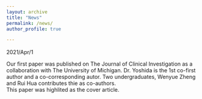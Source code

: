 ```yaml
---
layout: archive
title: "News"
permalink: /news/
author_profile: true

---
```


<head>
    <meta charset="UTF-8">
    <title>文本折叠测试</title>
    <style>
        .a-text { font-size: 20px;color: #b30000;cursor: pointer;}
        .a-text:hover { color: red;}
        .p1 {font-size: 16px;color: #0a001f; }
        .p2 { font-size: 16px; color: #0a001f;display: none;  }
    </style>
</head>
<body>
<p class="p1">
    <p>2021/Apr/1</p>
    Our first paper was published on The Journal of Clinical Investigation as a collaboration with The University of Michigan. Dr. Yoshida is the 1st co-first author and a co-corresponding autor. Two undergraduates, Wenyue Zheng and Rui Hua contributes thie as co-authors.<br>
    This paper was highlited as the cover article.<br>
</p>
</body>
<script src="https://cdn.bootcss.com/jquery/2.1.2/jquery.min.js"></script>
<script type="text/javascript">
    $(function () {
        text_foled('.p1', 100);
    });

    /**
     * jQuery 文本折叠展开特效
     * @param clas：存放文本的容器
     * @param num：要显示的字数
     */
   function text_foled(clas, num) {
        var num = num;
        var a = $("<a></a>").on('click', showText).addClass('a-text').text("[collapse]");
        var b = $("<a></a>").on('click', showText).addClass('a-text').text("[fold]");
        var p = $("<p></p>").addClass('p2');
        var str = $(clas).text();
        $(clas).after(p);
        if (str.length > num) {
            var text = str.substring(0, num) + "...";
            $(clas).html(text).append(a);
        }
        $('.p2').html(str).append(b);
        function showText() {
            $(this).parent().hide().siblings().show();
        }
    }
</script>
